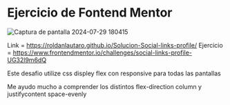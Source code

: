 # Ejercicio de Fontend Mentor

![Captura de pantalla 2024-07-29 180415](https://github.com/user-attachments/assets/5da7a0c5-0a4f-4fcd-8b7d-3b06e309c1f3)


Link = https://roldanlautaro.github.io/Solucion-Social-links-profile/
Ejercicio = https://www.frontendmentor.io/challenges/social-links-profile-UG32l9m6dQ

Este desafio utilize css displey flex con responsive para todas las pantallas

Me ayudo mucho a comprender los distintos flex-direction column y justifycontent space-evenly
